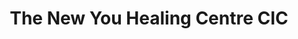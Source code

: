 ---
title: "The New You Healing Centre CIC"
url: /ashton-in-makerfield/the-new-you-healing-centre-cic/
shop: massage
---